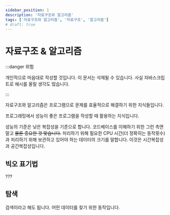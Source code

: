 ```yaml
---
sidebar_position: 1
description: '자료구조와 알고리즘'
tags: ['자료구조와 알고리즘', '자료구조', '알고리즘']
# draft: true
---
```


# 자료구조 & 알고리즘

:::danger 위험

개인적으로 마음대로 작성할 것입니다. 이 문서는 삭제될 수 있습니다. 사실 자바스크립트로 예시를 올릴 생각도 많습니다.

:::

자료구조와 알고리즘은 프로그램으로 문제를 효율적으로 해결하기 위한 지식들입니다.

프로그래밍에서 성능이 좋은 프로그램을 작성할 때 활용하는 지식입니다.

성능의 기준은 낮은 복잡성을 기준으로 합니다. 코드베이스를 이해하기 위한 그런 측면 말고 ~~물론 중요한 것 맞습니다.~~ 처리하기 위해 필요한 CPU 시간(더 정확히는 동작횟수)과 처리하기 위해 보관하고 있어야 하는 데이터의 크기를 말합니다. 이것은 시간복잡성과 공간복잡성입니다.

## 빅오 표기법

???

<!-- 이 빅오 표기법은 영어로 말하면 간지나기 때문에 외웁시다. -->

## 탐색

검색이라고 해도 됩니다. 어떤 데이터를 찾기 위한 동작입니다.

<!-- @todo 아래 내용 정리하기 -->
<!-- ## dfs와 순열과 조합 -->

<!-- https://leejams.github.io/%EC%A1%B0%ED%95%A9/ -->

<!-- https://velog.io/@rlatp1409/%EC%95%8C%EA%B3%A0%EB%A6%AC%EC%A6%98-JS-%EC%88%9C%EC%97%B4%EA%B3%BC-%EC%A1%B0%ED%95%A9-%EA%B5%AC%ED%98%84-%EC%9E%90%EB%B0%94%EC%8A%A4%ED%81%AC%EB%A6%BD%ED%8A%B8 -->

<!-- https://velog.io/@devjade/JavaScript%EB%A1%9C-%EC%88%9C%EC%97%B4%EA%B3%BC-%EC%A1%B0%ED%95%A9-%EC%95%8C%EA%B3%A0%EB%A6%AC%EC%A6%98-%EA%B5%AC%ED%98%84%ED%95%98%EA%B8%B0 -->
